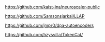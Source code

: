 https://github.com/kaist-ina/neuroscaler-public

https://github.com/Samsonsjarkal/LLAP

https://github.com/jmpr0/dpa-autoencoders

https://github.com/hzysvilla/TokenCat/
